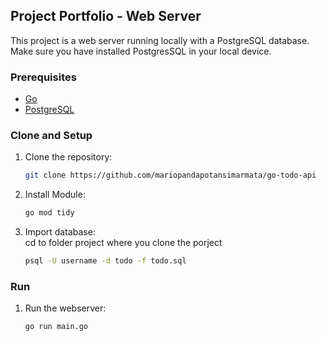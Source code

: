## Project Portfolio - Web Server
This project is a web server running locally with a PostgreSQL database. Make sure you have installed PostgresSQL in your local device.

### Prerequisites
- [Go](https://golang.org/doc/install) 
- [PostgreSQL](https://www.postgresql.org/download/)

### Clone and Setup
1.  Clone the repository:
    ```bash
    git clone https://github.com/mariopandapotansimarmata/go-todo-api  
2.  Install Module:
    ```bash
    go mod tidy  
3.  Import database:\
    cd to folder project where you clone the porject
    ```bash
    psql -U username -d todo -f todo.sql 
    
### Run
1.  Run the webserver:
    ```bash
    go run main.go  


    